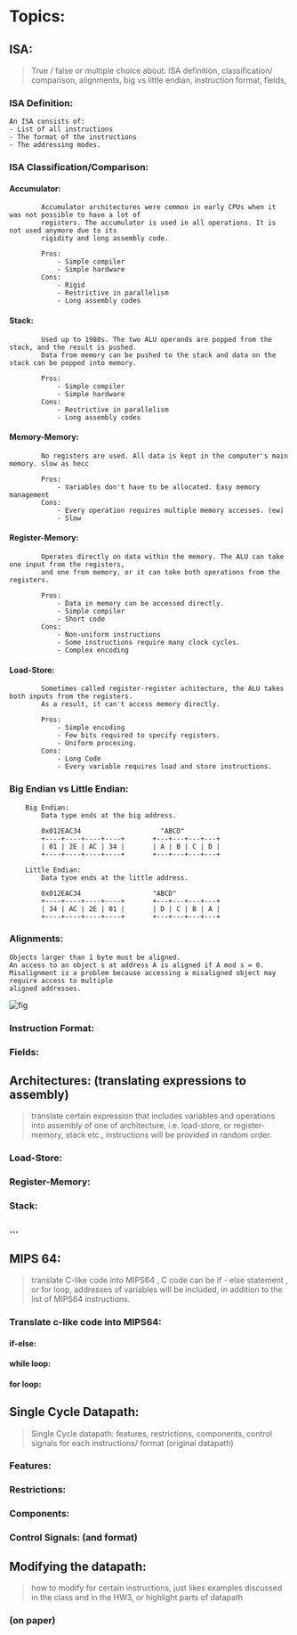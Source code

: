 # Topics:

##  ISA:

> True / false or multiple choice about: ISA definition, classification/ comparison, alignments, big vs little endian, instruction format, fields,

###     ISA Definition:

    An ISA consists of:
    - List of all instructions 
    - The format of the instructions
    - The addressing modes.


###     ISA Classification/Comparison:

####        Accumulator:

            Accumulator architectures were common in early CPUs when it was not possible to have a lot of
            registers. The accumulator is used in all operations. It is not used anymore due to its
            rigidity and long assembly code.

            Pros:
                - Simple compiler
                - Simple hardware
            Cons:
                - Rigid
                - Restrictive in parallelism
                - Long assembly codes

####        Stack:

            Used up to 1980s. The two ALU operands are popped from the stack, and the result is pushed.
            Data from memory can be pushed to the stack and data on the stack can be popped into memory.

            Pros:
                - Simple compiler
                - Simple hardware
            Cons:
                - Restrictive in parallelism
                - Long assembly codes

####        Memory-Memory:

            No registers are used. All data is kept in the computer's main memory. slow as hecc

            Pros:
                - Variables don't have to be allocated. Easy memory management
            Cons:
                - Every operation requires multiple memory accesses. (ew)
                - Slow

####        Register-Memory:

            Operates directly on data within the memory. The ALU can take one input from the registers,
            and one from memory, or it can take both operations from the registers.

            Pros:
                - Data in memory can be accessed directly.
                - Simple compiler
                - Short code
            Cons:
                - Non-uniform instructions
                - Some instructions require many clock cycles.
                - Complex encoding

####        Load-Store:

            Sometimes called register-register achitecture, the ALU takes both inputs from the registers.
            As a result, it can't access memory directly.

            Pros:
                - Simple encoding
                - Few bits required to specify registers.
                - Uniform procesing.
            Cons:
                - Long Code
                - Every variable requires load and store instructions.

###     Big Endian vs Little Endian:

        Big Endian:
            Data type ends at the big address.

            0x012EAC34                    "ABCD"
            +----+----+----+----+       +---+---+---+---+
            | 01 | 2E | AC | 34 |       | A | B | C | D |
            +----+----+----+----+       +---+---+---+---+

        Little Endian:
            Data tyoe ends at the little address.

            0x012EAC34                  "ABCD"
            +----+----+----+----+       +---+---+---+---+
            | 34 | AC | 2E | 01 |       | D | C | B | A |
            +----+----+----+----+       +---+---+---+---+

###     Alignments:

    Objects larger than 1 byte must be aligned.
    An access to an object s at address A is aligned if A mod s = 0.
    Misalignment is a problem because accessing a misaligned object may require access to multiple
    aligned addresses.

![fig](https://puu.sh/BEIJt/e36308fc1f.jpg)

###     Instruction Format:
###     Fields:

##  Architectures: (translating expressions to assembly)

> translate certain expression that includes variables and operations into assembly of one of
architecture, i.e. load-store, or register-memory, stack etc., instructions will be provided in random order.

###     Load-Store:
###     Register-Memory:
###     Stack:
###     ...

##  MIPS 64:

> translate C-like code into MIPS64 , C code can be if - else statement , or for loop, addresses of variables
will be included, in addition to the list of MIPS64 instructions.

###     Translate c-like code into MIPS64:
####        if-else:
####        while loop:
####        for loop:

##  Single Cycle Datapath:

> Single Cycle datapath: features, restrictions, components, control signals for each instructions/ format
(original datapath)

###     Features:
###     Restrictions:
###     Components:
###     Control Signals: (and format)

##  Modifying the datapath:

> how to modify for certain instructions, just likes examples discussed in the class and in the HW3, or
highlight parts of datapath

###     (on paper)
